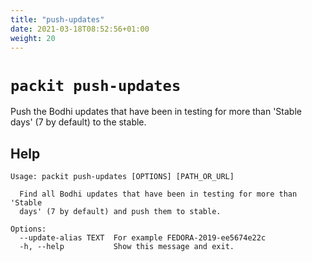 ```yaml
---
title: "push-updates"
date: 2021-03-18T08:52:56+01:00
weight: 20
---
```


# `packit push-updates`

Push the Bodhi updates that have been in testing for more than 'Stable days' (7 by default)
to the stable.


## Help

    Usage: packit push-updates [OPTIONS] [PATH_OR_URL]

      Find all Bodhi updates that have been in testing for more than 'Stable
      days' (7 by default) and push them to stable.

    Options:
      --update-alias TEXT  For example FEDORA-2019-ee5674e22c
      -h, --help           Show this message and exit.
